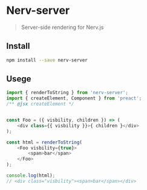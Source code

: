 # Nerv-server

> Server-side rendering for Nerv.js

## Install

```bash
npm install --save nerv-server
```

## Usege

```js
import { renderToString } from 'nerv-server';
import { createElement, Component } from 'preact';
/** @jsx createElement */


const Foo = ({ visbility, children }) => (
	<div class={{ visbility }}>{ children }</div>
);

const html = renderToString(
	<Foo visbility={true}>
		<span>bar</span>
	</Foo>
);

console.log(html);
// <div class="visbility"><span>bar</span></div>

```

